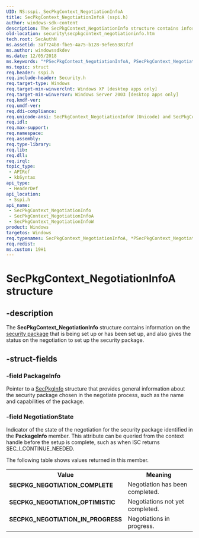 ```yaml
---
UID: NS:sspi._SecPkgContext_NegotiationInfoA
title: SecPkgContext_NegotiationInfoA (sspi.h)
author: windows-sdk-content
description: The SecPkgContext_NegotiationInfo structure contains information on the security package that is being set up or has been set up, and also gives the status on the negotiation to set up the security package.
old-location: security\secpkgcontext_negotiationinfo.htm
tech.root: SecAuthN
ms.assetid: 3af724b8-fbe5-4a75-b128-9efe65381f2f
ms.author: windowssdkdev
ms.date: 12/05/2018
ms.keywords: "*PSecPkgContext_NegotiationInfoA, PSecPkgContext_NegotiationInfo, PSecPkgContext_NegotiationInfo structure pointer [Security], SECPKG_NEGOTIATION_COMPLETE, SECPKG_NEGOTIATION_IN_PROGRESS, SECPKG_NEGOTIATION_OPTIMISTIC, SecPkgContext_NegotiationInfo, SecPkgContext_NegotiationInfo structure [Security], SecPkgContext_NegotiationInfoA, SecPkgContext_NegotiationInfoW, _ssp_secpkgcontext_negotiationinfo, security.secpkgcontext_negotiationinfo, sspi/PSecPkgContext_NegotiationInfo, sspi/SecPkgContext_NegotiationInfo, sspi/SecPkgContext_NegotiationInfoA, sspi/SecPkgContext_NegotiationInfoW"
ms.topic: struct
req.header: sspi.h
req.include-header: Security.h
req.target-type: Windows
req.target-min-winverclnt: Windows XP [desktop apps only]
req.target-min-winversvr: Windows Server 2003 [desktop apps only]
req.kmdf-ver: 
req.umdf-ver: 
req.ddi-compliance: 
req.unicode-ansi: SecPkgContext_NegotiationInfoW (Unicode) and SecPkgContext_NegotiationInfoA (ANSI)
req.idl: 
req.max-support: 
req.namespace: 
req.assembly: 
req.type-library: 
req.lib: 
req.dll: 
req.irql: 
topic_type:
 - APIRef
 - kbSyntax
api_type:
 - HeaderDef
api_location:
 - Sspi.h
api_name:
 - SecPkgContext_NegotiationInfo
 - SecPkgContext_NegotiationInfoA
 - SecPkgContext_NegotiationInfoW
product: Windows
targetos: Windows
req.typenames: SecPkgContext_NegotiationInfoA, *PSecPkgContext_NegotiationInfoA
req.redist: 
ms.custom: 19H1
---
```


# SecPkgContext_NegotiationInfoA structure


## -description


The <b>SecPkgContext_NegotiationInfo</b> structure contains information on the <a href="https://docs.microsoft.com/windows/desktop/SecGloss/s-gly">security package</a> that is being set up or has been set up, and also gives the status on the negotiation to set up the security package.


## -struct-fields




### -field PackageInfo

Pointer to a 
<a href="https://docs.microsoft.com/windows/desktop/api/sspi/ns-sspi-_secpkginfoa">SecPkgInfo</a> structure that provides general information about the security package chosen in the negotiate process, such as the name and capabilities of the package.


### -field NegotiationState

Indicator of the state of the negotiation for the security package identified in the <b>PackageInfo</b> member. This attribute can be queried from the context handle before the setup is complete, such as when ISC returns SEC_I_CONTINUE_NEEDED.

The following table shows values returned in this member.

<table>
<tr>
<th>Value</th>
<th>Meaning</th>
</tr>
<tr>
<td width="40%"><a id="SECPKG_NEGOTIATION_COMPLETE"></a><a id="secpkg_negotiation_complete"></a><dl>
<dt><b>SECPKG_NEGOTIATION_COMPLETE</b></dt>
</dl>
</td>
<td width="60%">
Negotiation has been completed.

</td>
</tr>
<tr>
<td width="40%"><a id="SECPKG_NEGOTIATION_OPTIMISTIC"></a><a id="secpkg_negotiation_optimistic"></a><dl>
<dt><b>SECPKG_NEGOTIATION_OPTIMISTIC</b></dt>
</dl>
</td>
<td width="60%">
Negotiations not yet completed.

</td>
</tr>
<tr>
<td width="40%"><a id="SECPKG_NEGOTIATION_IN_PROGRESS"></a><a id="secpkg_negotiation_in_progress"></a><dl>
<dt><b>SECPKG_NEGOTIATION_IN_PROGRESS</b></dt>
</dl>
</td>
<td width="60%">
Negotiations in progress.

</td>
</tr>
</table>
 

